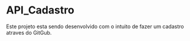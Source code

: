 # API_Cadastro

Este projeto esta sendo desenvolvido com o intuito de fazer um cadastro atraves do GitGub.
